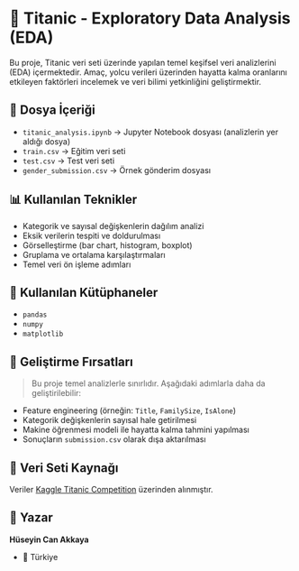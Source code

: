 # 🚢 Titanic - Exploratory Data Analysis (EDA)

Bu proje, Titanic veri seti üzerinde yapılan temel keşifsel veri analizlerini (EDA) içermektedir. Amaç, yolcu verileri üzerinden hayatta kalma oranlarını etkileyen faktörleri incelemek ve veri bilimi yetkinliğini geliştirmektir.

## 📁 Dosya İçeriği

- `titanic_analysis.ipynb` → Jupyter Notebook dosyası (analizlerin yer aldığı dosya)
- `train.csv` → Eğitim veri seti
- `test.csv` → Test veri seti
- `gender_submission.csv` → Örnek gönderim dosyası

## 📊 Kullanılan Teknikler

- Kategorik ve sayısal değişkenlerin dağılım analizi
- Eksik verilerin tespiti ve doldurulması
- Görselleştirme (bar chart, histogram, boxplot)
- Gruplama ve ortalama karşılaştırmaları
- Temel veri ön işleme adımları

## 🧰 Kullanılan Kütüphaneler

- `pandas`
- `numpy`
- `matplotlib`

## 🚀 Geliştirme Fırsatları

> Bu proje temel analizlerle sınırlıdır. Aşağıdaki adımlarla daha da geliştirilebilir:

- Feature engineering (örneğin: `Title`, `FamilySize`, `IsAlone`)
- Kategorik değişkenlerin sayısal hale getirilmesi
- Makine öğrenmesi modeli ile hayatta kalma tahmini yapılması
- Sonuçların `submission.csv` olarak dışa aktarılması

## 📌 Veri Seti Kaynağı

Veriler [Kaggle Titanic Competition](https://www.kaggle.com/competitions/titanic) üzerinden alınmıştır.

## 👤 Yazar

**Hüseyin Can Akkaya**

- 📍 Türkiye
